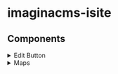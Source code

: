 # imaginacms-isite

## Components

<details><summary>Edit Button</summary>

The main function of the edit button component is to generate a redirection only for the Page administrators, the component fulfills the function of showing buttons to edit content of the web page from the administrator of the web page, generating support for the administrators when they want to change the content of the page.

The edit button component has required parameters and optional parameters to meet the needs of the clients, the parameters of this component are the following:

| **Params** | **Required** | **Default value** | **Type** | **Options** | **Description** |
| :---: | :---: | :---: | :---: | :---: | :--- |
| `link` | YES | - | Text | `link="/iadmin/#/site/settings?settings=logo1&module=isite"` | In this parameter the editing path of the page administrator is assigned from the domain. |
| `tooltip` | NO | "Edit" | Text | `tooltip="Edit Slider"` | In this parameter a help text is assigned to identify what function the component fulfills, by default the parameter has the phrase "Edit". |
| `classes` | NO | "editLink position-absolute" | Text | `classes="py-5 edit-button-menu"` | In this parameter are the classes that are needed for the styles or column options among others of the button, by default the parameter has the class "editLink position-absolute" which cannot be modified, but the parameter allows adding more classes depending on the need. |
| `top` | NO | "15%" | Percentages or pixels | `top="35%"` | In this parameter the location is assigned on a vertical basis to give a positioning option, by default the parameter has a value of "15%". |
| `bottom` | NO | "unset" | Percentages or pixels | `bottom="35%"` |  In this parameter the location is assigned in vertical base to give a positioning option, by default the parameter has an "unset" value. |
| `right` | NO | "unset" | Percentages or pixels | `right="35%"` | In this parameter the location in horizontal base is assigned to give a positioning option, by default the parameter has an "unset" value. |
| `left` | NO | "15%" | Percentages or pixels | left="35%" | In this parameter the location in horizontal base is assigned to give a positioning option, by default the parameter has a value of "15%". |
| `idButton` | NO | "Null" | Text | idButton="editSlider" | An identifier is assigned in this parameter for the later assignment of styles or any script that is needed, by default the parameter has a "Null" value. |
  
**Applications**

Currently, the edit button is implemented automatically in most components such as sliders among others, since they can be generated automatically, on the other hand, at the moment to generate an edit button of a setting of any module, the following command line must be fulfilled, which will call the edit button and will take us to edit the setting that we need.

  ```ruby
  <x-isite::edit-link link="/iadmin/#/site/settings?settings={{setting_name}}&module={{module_name}}"/> 
  ```

The previous line shows the route that the link parameter must take to make the edit button to any setting, and finally there is an example of the command line to make an edit button of any setting with all the parameters already named above

  ```ruby
  <x-isite::edit-link link="/iadmin/#/site/settings?settings=settingTest&module=icustom" tooltip="Edit Setting settingTest" classes="py-5 edit-button-settingName" top="35%" bottom="15%" right="85%" left="45%" idButton="editSettingTest"/> 
  ```

Remember that optional parameters do not generate errors if they are not sent, otherwise the required parameters can generate an error when assigning them.  
</details>

<details><summary>Maps</summary>

The maps component has the function of rendering maps of desired locations by means of a latitude and longitude of the location, the component can render maps of openstreet and google maps, the choice of the map is made according to a setting in which it is chosen which maps the component is going to use, also remember that to use google maps you must have a key that is entered in another setting from the administrator.

For its correct operation, the component has the following parameters:

| **Params** | **Required** | **Default value** | **Type** | **Options** | **Description** |
| :---: | :---: | :---: | :---: | :---: | :--- |
| `lat` | YES | - | decimal | `lat="4.427950"` | In this parameter, the location is assigned based on the latitude of the site, these measurements are of the decimal type and can be a negative or positive number depending on the location. |
| `lng`	| YES | - | decimal | `lng="-75.213492"` | In this parameter, the location is assigned based on the length of the site, these measurements are of the decimal type and can be a negative or positive number depending on the location. |
| `locationName` | NO | 'Ubicacion' | Text | `locationName="University of Tolima"` | In this parameter, the name of the place to which you want to locate is assigned, this parameter generates a mark on the map which allows users to find the location more efficiently. |
| `title` | NO | Null | Text | `title="University of Tolima, Ibague"` | In this parameter the title of the entire component section is assigned, this parameter can be null and if it is null the title section will be disabled. |
| `zoom` | NO | 16 | Num | `zoom="16"` | In this parameter, the view of the vicinity from which the map will be displayed is assigned, this parameter receives integer numerical values. | 
| `classes` | NO | ' ' | Text | `classes="py-3 maps-university"` | In this parameter are the classes that are needed for the styles or column options among others of the map. |
| `id` | NO | 1 | Num | `id=3` | In this parameter a number is assigned which serves to identify the map, in case there are two different maps on the same page, with this parameter it is sought to completely identify the map and that it can be differentiated from others. |
| `inModal` | NO | false | Boolean | `inModal="true"` |	 In this parameter it is assigned if the component is going to be used in a modal or not, by default the parameter is set to "false", therefore, normally the component is not rendered in modals and that is the function of this parameter. |
| `mapWidth` | NO | `'100%'` | Percentages or pixels | `mapWidth='50%'` | In this parameter it is assigned if the size is width for the map, this parameter receives percentages and measurement values. |
| `mapHeight` | NO | `'314px'` | Percentages or pixels | `mapHeight='314px'` | In this parameter it is assigned if the size is high for the map, this parameter receives percentages and measurement values. |
  
**Applications**

The following example shows how to call the maps component along with all the parameters already mentioned above.

  ```ruby
  <x-isite::Maps lat="4.427950" lng="-75.213492" locationName="University of Tolima" title="University of Tolima, Ibague" zoom="16" classes="py-3 maps-university" id=3 inModal="false" mapWidth='50%' mapHeight='314px'/> 
  ```

</details>

